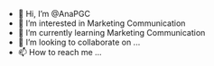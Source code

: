 - 👋 Hi, I’m @AnaPGC
- 👀 I’m interested in Marketing Communication
- 🌱 I’m currently learning Marketing Communication
- 💞️ I’m looking to collaborate on ...
- 📫 How to reach me ...

<!---
AnaPGC/AnaPGC is a ✨ special ✨ repository because its `README.md` (this file) appears on your GitHub profile.
You can click the Preview link to take a look at your changes.
--->
